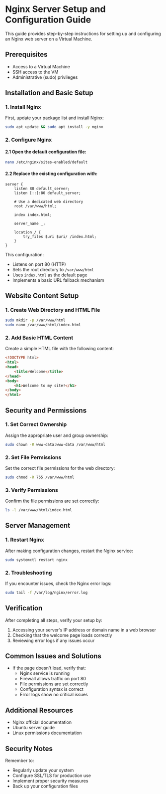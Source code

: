 # Nginx Server Setup and Configuration Guide

This guide provides step-by-step instructions for setting up and configuring an Nginx web server on a Virtual Machine.

## Prerequisites
- Access to a Virtual Machine
- SSH access to the VM
- Administrative (sudo) privileges

## Installation and Basic Setup

### 1. Install Nginx
First, update your package list and install Nginx:
```bash
sudo apt update && sudo apt install -y nginx
```

### 2. Configure Nginx

#### 2.1 Open the default configuration file:
```bash
nano /etc/nginx/sites-enabled/default
```

#### 2.2 Replace the existing configuration with:
```nginx
server {
    listen 80 default_server;
    listen [::]:80 default_server;
    
    # Use a dedicated web directory
    root /var/www/html;
    
    index index.html;
    
    server_name _;
    
    location / {
        try_files $uri $uri/ /index.html;
    }
}
```

This configuration:
- Listens on port 80 (HTTP)
- Sets the root directory to `/var/www/html`
- Uses `index.html` as the default page
- Implements a basic URL fallback mechanism

## Website Content Setup

### 1. Create Web Directory and HTML File
```bash
sudo mkdir -p /var/www/html
sudo nano /var/www/html/index.html
```

### 2. Add Basic HTML Content
Create a simple HTML file with the following content:
```html
<!DOCTYPE html>
<html>
<head>
    <title>Welcome</title>
</head>
<body>
    <h1>Welcome to my site!</h1>
</body>
</html>
```

## Security and Permissions

### 1. Set Correct Ownership
Assign the appropriate user and group ownership:
```bash
sudo chown -R www-data:www-data /var/www/html
```

### 2. Set File Permissions
Set the correct file permissions for the web directory:
```bash
sudo chmod -R 755 /var/www/html
```

### 3. Verify Permissions
Confirm the file permissions are set correctly:
```bash
ls -l /var/www/html/index.html
```

## Server Management

### 1. Restart Nginx
After making configuration changes, restart the Nginx service:
```bash
sudo systemctl restart nginx
```

### 2. Troubleshooting
If you encounter issues, check the Nginx error logs:
```bash
sudo tail -f /var/log/nginx/error.log
```

## Verification
After completing all steps, verify your setup by:
1. Accessing your server's IP address or domain name in a web browser
2. Checking that the welcome page loads correctly
3. Reviewing error logs if any issues occur

## Common Issues and Solutions
- If the page doesn't load, verify that:
  - Nginx service is running
  - Firewall allows traffic on port 80
  - File permissions are set correctly
  - Configuration syntax is correct
  - Error logs show no critical issues

## Additional Resources
- Nginx official documentation
- Ubuntu server guide
- Linux permissions documentation

## Security Notes
Remember to:
- Regularly update your system
- Configure SSL/TLS for production use
- Implement proper security measures
- Back up your configuration files